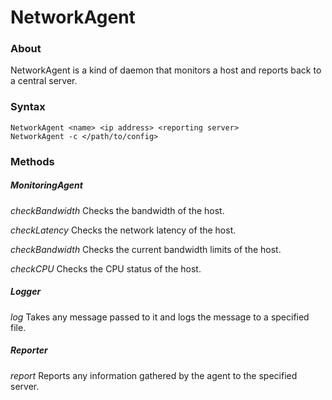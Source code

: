 # NetworkAgent

### About
NetworkAgent is a kind of daemon that monitors a host and reports back to a central server.

### Syntax
    NetworkAgent <name> <ip address> <reporting server>
    NetworkAgent -c </path/to/config>

### Methods

##### MonitoringAgent
_checkBandwidth_
Checks the bandwidth of the host.

_checkLatency_
Checks the network latency of the host.

_checkBandwidth_
Checks the current bandwidth limits of the host.

_checkCPU_
Checks the CPU status of the host.

##### Logger
_log_
Takes any message passed to it and logs the message to a specified file.

##### Reporter
_report_
Reports any information gathered by the agent to the specified server.
